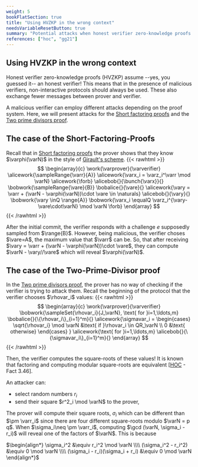 ```yaml
---
weight: 5
bookFlatSection: true
title: "Using HVZKP in the wrong context"
needsVariableResetButton: true
summary: "Potential attacks when honest verifier zero-knowledge proofs are used in the context of a malicious verifier."
references: ["hoc", "gg21"]
---
```

## Using HVZKP in the wrong context
Honest verifier zero-knowledge proofs (HVZKP) assume --yes, you guessed it-- an honest verifier! This means that in the presence of malicious verifiers, non-interactive protocols should always be used. These also exchange fewer messages between prover and verifier.

A malicious verifier can employ different attacks depending on the proof system. Here, we will present attacks for the [Short factoring proofs](../../zero-knowledge-protocols/short-factoring-proofs) and the [Two prime divisors proof](../../zero-knowledge-protocols/product-primes/two-prime-divisors).

## The case of the Short-Factoring-Proofs
Recall that in [Short factoring proofs](../../zero-knowledge-protocols/short-factoring-proofs) the prover shows that they know $\varphi(\varN)$ in the style of [Girault's scheme](../../zero-knowledge-protocols/girault-identification).
{{< rawhtml >}}
 $$
 \begin{array}{c}
 \work{\varprover}{\varverifier}
 \alicework{\sampleRange{\varr}{A}}
 \alicework{\varx_i = \varz_i^\varr \mod \varN}
 \alicework{\forb}
 \alicebob{}{\bunch{\varx}}{}
 \bobwork{\sampleRange{\vare}{B}}
 \bobalice{}{\vare}{}
 \alicework{\vary = \varr + (\varN - \varphi(\varN))\cdot \vare \in \naturals}
 \alicebob{}{\vary}{}
 \bobwork{\vary \inQ \range{A}}
 \bobwork{\varx_i \equalQ \varz_i^{\vary- \vare\cdot\varN} \mod \varN \forb}
 \end{array}
 $$
{{< /rawhtml >}}

After the initial commit, the verifier responds with a challenge $e$ supposedly sampled from $\range{B}$. However, being malicious, the verifier choses $\vare=A$, the maximum value that $\varr$ can be. So, that after receiving $\vary = \varr + (\varN - \varphi(\varN))\cdot \vare$, they can compute $\varN - \vary//\vare$ which will reveal $\varphi(\varN)$.


## The case of the Two-Prime-Divisor proof
In the [Two prime divisors proof](../../zero-knowledge-protocols/product-primes/two-prime-divisors), the prover has no way of checking if the verifier is trying to attack them. Recall the beginning of the protocol that the verifier chooses $\rhovar_i$ values:
{{< rawhtml >}}
 $$
 \begin{array}{c}
 \work{\varprover}{\varverifier}
 \bobwork{\sampleSet{\rhovar_i}{J_\varN}, \text{ for }i=1,\ldots,m}
 \bobalice{}{\{\rhovar_i\}_{i=1}^m}{}
 \alicework{\sigmavar_i = \begin{cases}
  \sqrt{\rhovar_i} \mod \varN &\text{ if }\rhovar_i \in QR_\varN \\
  0 &\text{ otherwise}
\end{cases}
}
 \alicework{\text{ for }i=1,\ldots,m}
 \alicebob{}{\{\sigmavar_i\}_{i=1}^m}{}
\end{array}
 $$
{{< /rawhtml >}}

Then, the verifier computes the square-roots of these values! It is known that factoring and computing modular square-roots are equivalent [[HOC] - Fact 3.46].

An attacker can:
-  select random numbers $r_i$
-  send their square $r^2_i \mod \varN$ to the prover,

The prover will compute their square roots, $\sigma_i$ which can be different than $\pm \varr_i$ since there are four different square-roots modulo $\varN = p q$. When $\sigma_i\neq \pm \varr_i$, computing $\gcd (\varN, \sigma_i - r_i)$ will reveal one of the factors of $\varN$. This is because

$\begin{align*}
\sigma_i^2 &\equiv r_i^2 \mod \varN \\\\
 (\sigma_i^2 - r_i^2) &\equiv 0 \mod \varN \\\\
 (\sigma_i - r_i)(\sigma_i + r_i) &\equiv 0 \mod \varN
\end{align*}$





[HOC]: https://cacr.uwaterloo.ca/hac/



